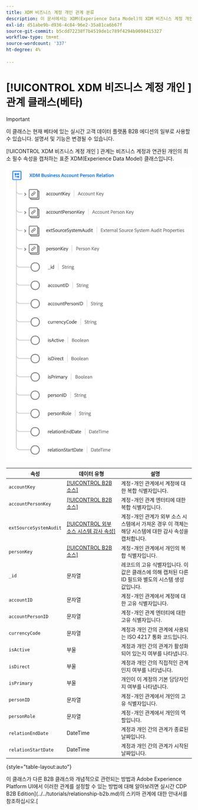 ```yaml
---
title: XDM 비즈니스 계정 개인 관계 분류
description: 이 문서에서는 XDM(Experience Data Model)의 XDM 비즈니스 계정 개인 관계 클래스에 대한 개요를 제공합니다.
exl-id: d51abe9b-d936-4c84-96e2-35a81ca6b67f
source-git-commit: b5cdd72238f7b4519de1c789f4294b9698415327
workflow-type: tm+mt
source-wordcount: '337'
ht-degree: 4%

---
```


# [!UICONTROL XDM 비즈니스 계정 개인 ] 관계 클래스(베타)

>[!IMPORTANT]
>
>이 클래스는 현재 베타에 있는 실시간 고객 데이터 플랫폼 B2B 에디션의 일부로 사용할 수 있습니다. 설명서 및 기능은 변경될 수 있습니다.

[!UICONTROL XDM 비즈니스 계정 개인 ] 관계는 비즈니스 계정과 연관된 개인의 최소 필수 속성을 캡처하는 표준 XDM(Experience Data Model) 클래스입니다.

![](../../images/classes/b2b/business-account-person-relation.png)

| 속성 | 데이터 유형 | 설명 |
| --- | --- | --- |
| `accountKey` | [[!UICONTROL B2B 소스]](../../data-types/b2b-source.md) | 계정-개인 관계에서 계정에 대한 복합 식별자입니다. |
| `accountPersonKey` | [[!UICONTROL B2B 소스]](../../data-types/b2b-source.md) | 계정-개인 관계 엔터티에 대한 복합 식별자입니다. |
| `extSourceSystemAudit` | [[!UICONTROL 외부 소스 시스템 감사 속성]](../../data-types/external-source-system-audit-attributes.md) | 계정-개인 관계가 외부 소스 시스템에서 가져온 경우 이 객체는 해당 시스템에 대한 감사 속성을 캡처합니다. |
| `personKey` | [[!UICONTROL B2B 소스]](../../data-types/b2b-source.md) | 계정-개인 관계에서 개인의 복합 식별자입니다. |
| `_id` | 문자열 | 레코드의 고유 식별자입니다. 이 값은 클래스에 의해 캡처된 다른 ID 필드와 별도의 시스템 생성 값입니다. |
| `accountID` | 문자열 | 계정-개인 관계에서 계정에 대한 고유 식별자입니다. |
| `accountPersonID` | 문자열 | 계정-개인 관계 엔터티에 대한 고유 식별자입니다. |
| `currencyCode` | 문자열 | 계정과 개인 간의 관계에 사용되는 ISO 4217 통화 코드입니다. |
| `isActive` | 부울 | 계정과 개인 간의 관계가 활성화되어 있는지 여부를 나타냅니다. |
| `isDirect` | 부울 | 계정과 개인 간의 직접적인 관계인지 여부를 나타냅니다. |
| `isPrimary` | 부울 | 개인이 이 계정의 기본 담당자인지 여부를 나타냅니다. |
| `personID` | 문자열 | 계정-개인 관계에서 개인의 고유 식별자입니다. |
| `personRole` | 문자열 | 계정-개인 관계에서 개인의 역할입니다. |
| `relationEndDate` | DateTime | 계정과 개인 간의 관계가 종료된 날짜입니다. |
| `relationStartDate` | DateTime | 계정과 개인 간의 관계가 시작된 날짜입니다. |

{style=&quot;table-layout:auto&quot;}

이 클래스가 다른 B2B 클래스와 개념적으로 관련되는 방법과 Adobe Experience Platform UI에서 이러한 관계를 설정할 수 있는 방법에 대해 알아보려면 실시간 CDP B2B Edition](../../tutorials/relationship-b2b.md)의 스키마 관계에 대한 안내서를 참조하십시오.[
